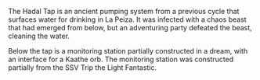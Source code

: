 The Hadal Tap is an ancient pumping system from a previous cycle that surfaces water for drinking in La Peiza. It was infected with a chaos beast that had emerged from below, but an adventuring party defeated the beast, cleaning the water.

Below the tap is a monitoring station partially constructed in a dream, with an interface for a Kaathe orb. The monitoring station was constructed partially from the SSV Trip the Light Fantastic.
